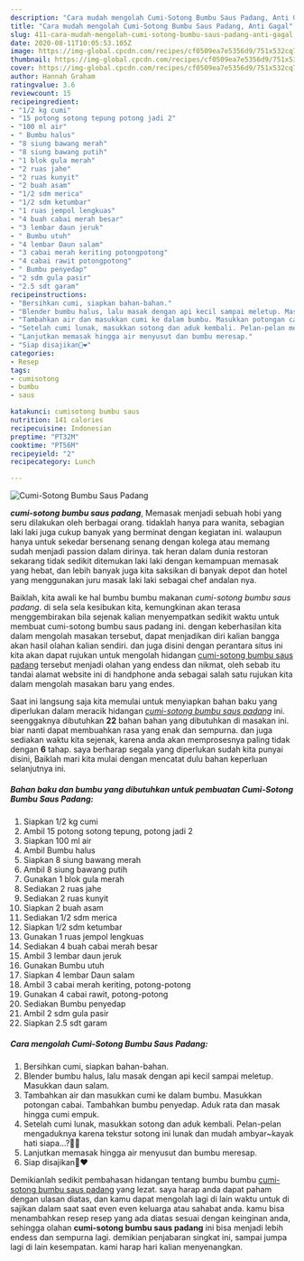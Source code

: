 ```yaml
---
description: "Cara mudah mengolah Cumi-Sotong Bumbu Saus Padang, Anti Gagal"
title: "Cara mudah mengolah Cumi-Sotong Bumbu Saus Padang, Anti Gagal"
slug: 411-cara-mudah-mengolah-cumi-sotong-bumbu-saus-padang-anti-gagal
date: 2020-08-11T10:05:53.105Z
image: https://img-global.cpcdn.com/recipes/cf0509ea7e5356d9/751x532cq70/cumi-sotong-bumbu-saus-padang-foto-resep-utama.jpg
thumbnail: https://img-global.cpcdn.com/recipes/cf0509ea7e5356d9/751x532cq70/cumi-sotong-bumbu-saus-padang-foto-resep-utama.jpg
cover: https://img-global.cpcdn.com/recipes/cf0509ea7e5356d9/751x532cq70/cumi-sotong-bumbu-saus-padang-foto-resep-utama.jpg
author: Hannah Graham
ratingvalue: 3.6
reviewcount: 15
recipeingredient:
- "1/2 kg cumi"
- "15 potong sotong tepung potong jadi 2"
- "100 ml air"
- " Bumbu halus"
- "8 siung bawang merah"
- "8 siung bawang putih"
- "1 blok gula merah"
- "2 ruas jahe"
- "2 ruas kunyit"
- "2 buah asam"
- "1/2 sdm merica"
- "1/2 sdm ketumbar"
- "1 ruas jempol lengkuas"
- "4 buah cabai merah besar"
- "3 lembar daun jeruk"
- " Bumbu utuh"
- "4 lembar Daun salam"
- "3 cabai merah keriting potongpotong"
- "4 cabai rawit potongpotong"
- " Bumbu penyedap"
- "2 sdm gula pasir"
- "2.5 sdt garam"
recipeinstructions:
- "Bersihkan cumi, siapkan bahan-bahan."
- "Blender bumbu halus, lalu masak dengan api kecil sampai meletup. Masukkan daun salam."
- "Tambahkan air dan masukkan cumi ke dalam bumbu. Masukkan potongan cabai. Tambahkan bumbu penyedap. Aduk rata dan masak hingga cumi empuk."
- "Setelah cumi lunak, masukkan sotong dan aduk kembali. Pelan-pelan mengaduknya karena tekstur sotong ini lunak dan mudah ambyar~kayak hati siapa...?🙋‍♀️"
- "Lanjutkan memasak hingga air menyusut dan bumbu meresap."
- "Siap disajikan🦑❤️"
categories:
- Resep
tags:
- cumisotong
- bumbu
- saus

katakunci: cumisotong bumbu saus 
nutrition: 141 calories
recipecuisine: Indonesian
preptime: "PT32M"
cooktime: "PT56M"
recipeyield: "2"
recipecategory: Lunch

---
```



![Cumi-Sotong Bumbu Saus Padang](https://img-global.cpcdn.com/recipes/cf0509ea7e5356d9/751x532cq70/cumi-sotong-bumbu-saus-padang-foto-resep-utama.jpg)

<b><i>cumi-sotong bumbu saus padang</i></b>, Memasak menjadi sebuah hobi yang seru dilakukan oleh berbagai orang. tidaklah hanya para wanita, sebagian laki laki juga cukup banyak yang berminat dengan kegiatan ini. walaupun hanya untuk sekedar bersenang senang dengan kolega atau memang sudah menjadi passion dalam dirinya. tak heran dalam dunia restoran sekarang tidak sedikit ditemukan laki laki dengan kemampuan memasak yang hebat, dan lebih banyak juga kita saksikan di banyak depot dan hotel yang menggunakan juru masak laki laki sebagai chef andalan nya.

Baiklah, kita awali ke hal bumbu bumbu makanan <i>cumi-sotong bumbu saus padang</i>. di sela sela kesibukan kita, kemungkinan akan terasa menggembirakan bila sejenak kalian menyempatkan sedikit waktu untuk membuat cumi-sotong bumbu saus padang ini. dengan keberhasilan kita dalam mengolah masakan tersebut, dapat menjadikan diri kalian bangga akan hasil olahan kalian sendiri. dan juga disini dengan perantara situs ini kita akan dapat rujukan untuk mengolah hidangan <u>cumi-sotong bumbu saus padang</u> tersebut menjadi olahan yang endess dan nikmat, oleh sebab itu tandai alamat website ini di handphone anda sebagai salah satu rujukan kita dalam mengolah masakan baru yang endes.




Saat ini langsung saja kita memulai untuk menyiapkan bahan baku yang diperlukan dalam meracik hidangan <u><i>cumi-sotong bumbu saus padang</i></u> ini. seenggaknya dibutuhkan <b>22</b> bahan bahan yang dibutuhkan di masakan ini. biar nanti dapat membuahkan rasa yang enak dan sempurna. dan juga sediakan waktu kita sejenak, karena anda akan memprosesnya paling tidak dengan <b>6</b> tahap. saya berharap segala yang diperlukan sudah kita punyai disini, Baiklah mari kita mulai dengan mencatat dulu bahan keperluan selanjutnya ini.

<!--inarticleads1-->

##### Bahan baku dan bumbu yang dibutuhkan untuk pembuatan Cumi-Sotong Bumbu Saus Padang:

1. Siapkan 1/2 kg cumi
1. Ambil 15 potong sotong tepung, potong jadi 2
1. Siapkan 100 ml air
1. Ambil  Bumbu halus
1. Siapkan 8 siung bawang merah
1. Ambil 8 siung bawang putih
1. Gunakan 1 blok gula merah
1. Sediakan 2 ruas jahe
1. Sediakan 2 ruas kunyit
1. Siapkan 2 buah asam
1. Sediakan 1/2 sdm merica
1. Siapkan 1/2 sdm ketumbar
1. Gunakan 1 ruas jempol lengkuas
1. Sediakan 4 buah cabai merah besar
1. Ambil 3 lembar daun jeruk
1. Gunakan  Bumbu utuh
1. Siapkan 4 lembar Daun salam
1. Ambil 3 cabai merah keriting, potong-potong
1. Gunakan 4 cabai rawit, potong-potong
1. Sediakan  Bumbu penyedap
1. Ambil 2 sdm gula pasir
1. Siapkan 2.5 sdt garam




<!--inarticleads2-->

##### Cara mengolah Cumi-Sotong Bumbu Saus Padang:

1. Bersihkan cumi, siapkan bahan-bahan.
1. Blender bumbu halus, lalu masak dengan api kecil sampai meletup. Masukkan daun salam.
1. Tambahkan air dan masukkan cumi ke dalam bumbu. Masukkan potongan cabai. Tambahkan bumbu penyedap. Aduk rata dan masak hingga cumi empuk.
1. Setelah cumi lunak, masukkan sotong dan aduk kembali. Pelan-pelan mengaduknya karena tekstur sotong ini lunak dan mudah ambyar~kayak hati siapa...?🙋‍♀️
1. Lanjutkan memasak hingga air menyusut dan bumbu meresap.
1. Siap disajikan🦑❤️




Demikianlah sedikit pembahasan hidangan tentang bumbu bumbu <u>cumi-sotong bumbu saus padang</u> yang lezat. saya harap anda dapat paham dengan ulasan diatas, dan kamu dapat mengolah lagi di lain waktu untuk di sajikan dalam saat saat even even keluarga atau sahabat anda. kamu bisa menambahkan resep resep yang ada diatas sesuai dengan keinginan anda, sehingga olahan <b>cumi-sotong bumbu saus padang</b> ini bisa menjadi lebih endess dan sempurna lagi. demikian penjabaran singkat ini, sampai jumpa lagi di lain kesempatan. kami harap hari kalian menyenangkan.
